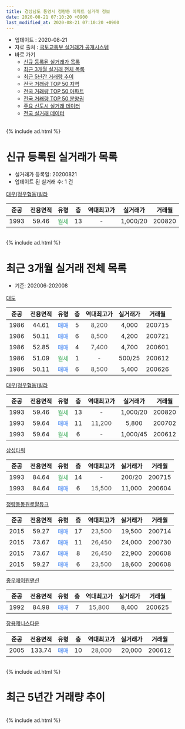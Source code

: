 ```yaml
---
title: 경상남도 통영시 정량동 아파트 실거래 정보
date: 2020-08-21 07:10:20 +0900
last_modified_at: 2020-08-21 07:10:20 +0900
---
```


* 업데이트 : 2020-08-21
* 자료 출처 : [국토교통부 실거래가 공개시스템](http://rt.molit.go.kr)
* 바로 가기
    * [신규 등록된 실거래가 목록](#신규-등록된-실거래가-목록)
    * [최근 3개월 실거래 전체 목록](#최근-3개월-실거래-전체-목록)
    * [최근 5년간 거래량 추이](#최근-5년간-거래량-추이)
    * [전국 거래량 TOP 50 지역](https://inasie.github.io/apt-trade-info/최근-3개월-전국에서-가장-거래가-많이-발생한-지역)
    * [전국 거래량 TOP 50 아파트](https://inasie.github.io/apt-trade-info/최근-3개월-전국에서-가장-거래가-많이-발생한-아파트)
    * [전국 거래량 TOP 50 분양권](https://inasie.github.io/apt-trade-info/최근-3개월-전국에서-가장-거래가-많이-발생한-분양권)
    * [주요 신도시 실거래 데이터](https://inasie.github.io/apt-trade-info/주요-신도시)
    * [전국 실거래 데이터](https://inasie.github.io/apt-trade-info/전국)
<br>
{% include ad.html %}
<br>

# 신규 등록된 실거래가 목록
* 실거래가 등록일: 20200821
* 업데이트 된 실거래 수: 1 건


[대우(정우협동)빌라](https://search.naver.com/search.naver?query=%EA%B2%BD%EC%83%81%EB%82%A8%EB%8F%84+%ED%86%B5%EC%98%81%EC%8B%9C+%EC%A0%95%EB%9F%89%EB%8F%99+%EB%8C%80%EC%9A%B0%28%EC%A0%95%EC%9A%B0%ED%98%91%EB%8F%99%29%EB%B9%8C%EB%9D%BC)

|준공|전용면적|유형|층|역대최고가|실거래가|거래월|
|:---:|:---:|:---:|:---:|:---:|:---:|:---:|
|1993|59.46|<span style="color:#34a853">월세</span>|13|<span style="color:#444444">-</span>|1,000/20|200820|


<br>
{% include ad.html %}
<br>

# 최근 3개월 실거래 전체 목록
* 기준: 202006-202008


[대도](https://search.naver.com/search.naver?query=%EA%B2%BD%EC%83%81%EB%82%A8%EB%8F%84+%ED%86%B5%EC%98%81%EC%8B%9C+%EC%A0%95%EB%9F%89%EB%8F%99+%EB%8C%80%EB%8F%84)

|준공|전용면적|유형|층|역대최고가|실거래가|거래월|
|:---:|:---:|:---:|:---:|:---:|:---:|:---:|
|1986|44.61|<span style="color:#4285f3">매매</span>|5|<span style="color:#444444">8,200</span>|4,000|200715|
|1986|50.11|<span style="color:#4285f3">매매</span>|6|<span style="color:#444444">8,500</span>|4,200|200721|
|1986|52.85|<span style="color:#4285f3">매매</span>|4|<span style="color:#444444">7,400</span>|4,700|200601|
|1986|51.09|<span style="color:#34a853">월세</span>|1|<span style="color:#444444">-</span>|500/25|200612|
|1986|50.11|<span style="color:#4285f3">매매</span>|6|<span style="color:#444444">8,500</span>|5,400|200626|

[대우(정우협동)빌라](https://search.naver.com/search.naver?query=%EA%B2%BD%EC%83%81%EB%82%A8%EB%8F%84+%ED%86%B5%EC%98%81%EC%8B%9C+%EC%A0%95%EB%9F%89%EB%8F%99+%EB%8C%80%EC%9A%B0%28%EC%A0%95%EC%9A%B0%ED%98%91%EB%8F%99%29%EB%B9%8C%EB%9D%BC)

|준공|전용면적|유형|층|역대최고가|실거래가|거래월|
|:---:|:---:|:---:|:---:|:---:|:---:|:---:|
|1993|59.46|<span style="color:#34a853">월세</span>|13|<span style="color:#444444">-</span>|1,000/20|200820|
|1993|59.64|<span style="color:#4285f3">매매</span>|11|<span style="color:#444444">11,200</span>|5,800|200702|
|1993|59.64|<span style="color:#34a853">월세</span>|6|<span style="color:#444444">-</span>|1,000/45|200612|

[삼성타워](https://search.naver.com/search.naver?query=%EA%B2%BD%EC%83%81%EB%82%A8%EB%8F%84+%ED%86%B5%EC%98%81%EC%8B%9C+%EC%A0%95%EB%9F%89%EB%8F%99+%EC%82%BC%EC%84%B1%ED%83%80%EC%9B%8C)

|준공|전용면적|유형|층|역대최고가|실거래가|거래월|
|:---:|:---:|:---:|:---:|:---:|:---:|:---:|
|1993|84.64|<span style="color:#34a853">월세</span>|14|<span style="color:#444444">-</span>|200/20|200715|
|1993|84.64|<span style="color:#4285f3">매매</span>|6|<span style="color:#444444">15,500</span>|11,000|200604|

[정량동동원로얄듀크](https://search.naver.com/search.naver?query=%EA%B2%BD%EC%83%81%EB%82%A8%EB%8F%84+%ED%86%B5%EC%98%81%EC%8B%9C+%EC%A0%95%EB%9F%89%EB%8F%99+%EC%A0%95%EB%9F%89%EB%8F%99%EB%8F%99%EC%9B%90%EB%A1%9C%EC%96%84%EB%93%80%ED%81%AC)

|준공|전용면적|유형|층|역대최고가|실거래가|거래월|
|:---:|:---:|:---:|:---:|:---:|:---:|:---:|
|2015|59.27|<span style="color:#4285f3">매매</span>|17|<span style="color:#444444">23,500</span>|19,500|200714|
|2015|73.67|<span style="color:#4285f3">매매</span>|11|<span style="color:#444444">26,450</span>|24,000|200730|
|2015|73.67|<span style="color:#4285f3">매매</span>|8|<span style="color:#444444">26,450</span>|22,900|200608|
|2015|59.27|<span style="color:#4285f3">매매</span>|6|<span style="color:#444444">23,500</span>|18,600|200608|

[종우에이원맨션](https://search.naver.com/search.naver?query=%EA%B2%BD%EC%83%81%EB%82%A8%EB%8F%84+%ED%86%B5%EC%98%81%EC%8B%9C+%EC%A0%95%EB%9F%89%EB%8F%99+%EC%A2%85%EC%9A%B0%EC%97%90%EC%9D%B4%EC%9B%90%EB%A7%A8%EC%85%98)

|준공|전용면적|유형|층|역대최고가|실거래가|거래월|
|:---:|:---:|:---:|:---:|:---:|:---:|:---:|
|1992|84.98|<span style="color:#4285f3">매매</span>|7|<span style="color:#444444">15,800</span>|8,400|200625|

[창용제니스타운](https://search.naver.com/search.naver?query=%EA%B2%BD%EC%83%81%EB%82%A8%EB%8F%84+%ED%86%B5%EC%98%81%EC%8B%9C+%EC%A0%95%EB%9F%89%EB%8F%99+%EC%B0%BD%EC%9A%A9%EC%A0%9C%EB%8B%88%EC%8A%A4%ED%83%80%EC%9A%B4)

|준공|전용면적|유형|층|역대최고가|실거래가|거래월|
|:---:|:---:|:---:|:---:|:---:|:---:|:---:|
|2005|133.74|<span style="color:#4285f3">매매</span>|10|<span style="color:#444444">28,000</span>|20,000|200612|


<br>
{% include ad.html %}
<br>

# 최근 5년간 거래량 추이


<div style="width:100%;">
    <canvas id="deal_progress" height="200"></canvas>
</div>

<script>
new Chart(document.getElementById("deal_progress"), {
    type: 'line',
    data: {
        labels: ['201508','201509','201510','201511','201512','201601','201602','201603','201604','201605','201606','201607','201608','201609','201610','201611','201612','201701','201702','201703','201704','201705','201706','201707','201708','201709','201710','201711','201712','201801','201802','201803','201804','201805','201806','201807','201808','201809','201810','201811','201812','201901','201902','201903','201904','201905','201906','201907','201908','201909','201910','201911','201912','202001','202002','202003','202004','202005','202006','202007','202008'],
        datasets: [{
            label: '매매',
            pointRadius: 1,
            data: [10, 5, 6, 5, 6, 3, 3, 4, 4, 12, 4, 6, 5, 3, 2, 8, 4, 0, 8, 3, 6, 2, 3, 2, 2, 7, 4, 8, 2, 3, 4, 6, 5, 5, 5, 3, 6, 3, 9, 2, 8, 3, 5, 8, 5, 4, 6, 4, 3, 4, 12, 3, 3, 4, 11, 9, 3, 9, 7, 5, 0],
            borderColor: "rgba(255, 201, 14, 1)",
            backgroundColor: "rgba(255, 201, 14, 0.5)",
            fill: false,
            lineTension: 0
        },{
            label: '전월세',
            pointRadius: 1,
            data: [5, 6, 4, 4, 2, 0, 1, 1, 6, 2, 1, 3, 2, 1, 0, 1, 0, 3, 0, 0, 1, 0, 1, 1, 2, 3, 3, 4, 2, 2, 1, 0, 2, 2, 0, 2, 2, 1, 0, 2, 2, 3, 3, 2, 1, 2, 1, 0, 1, 1, 3, 1, 5, 0, 1, 4, 3, 1, 2, 1, 1],
            borderColor: "rgba(0, 141, 185, 1)",
            backgroundColor: "rgba(0, 141, 185, 0.5)",
            fill: false,
            lineTension: 0
        }
        ]
    },
    options: {
        responsive: true,
        title: {
            display: false
        },
        tooltips: {
            mode: 'index',
            intersect: false
        },
        hover: {
            mode: 'nearest',
            intersect: true
        },
        scales: {
            xAxes: [{
                display: true,
                scaleLabel: {
                    display: true,
                    labelString: '년/월'
                }
            }],
            yAxes: [{
                display: true,
                ticks: {
                    suggestedMin: 0,
                },
                scaleLabel: {
                    display: true,
                    labelString: '실거래 수'
                }
            }]
        }
    }
});

</script>


<br>
{% include ad.html %}
<br>

